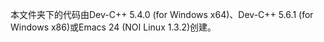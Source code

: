 本文件夹下的代码由Dev-C++ 5.4.0 (for Windows x64)、Dev-C++ 5.6.1 (for Windows x86)或Emacs 24 (NOI Linux 1.3.2)创建。